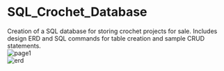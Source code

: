 # SQL_Crochet_Database
Creation of a SQL database for storing crochet projects for sale. Includes design ERD and SQL commands for table creation and sample CRUD statements. 
<br>
![page1](https://user-images.githubusercontent.com/50272834/168282087-0061db56-42a0-4195-8227-031ba1919bd9.png)
<br>
![erd](https://user-images.githubusercontent.com/50272834/168281437-91cd033c-58b2-4ed4-b646-72b761a352cb.png)
